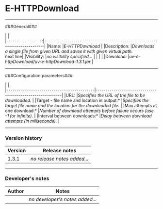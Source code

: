 # E-HTTPDownload #
----------

###General###

| |  
|------------------:|------------------------------------------------------------------------------|
|Name:             |*E-HTTPDownload*                                                              |
|Description:      |*Downloads a single file from given URL and saves it with given virtual path.*<br> next line|
|Visibility:       |*no visibility specified...*                                                  |
|                  |                                                                              | 
|Download:         |*uv-e-httpDownload/uv-e-httpDownload-1.3.1.jar*                               |

***

###Configuration parameters###

|                     |                                                            
|---------------------------------------------|------------------------------------------------------------|
|URL:                                         |*Specifies the URL of the file to be downloaded.*           |
|Target - file name and location in output:*  |*Specifies the target file name and the location for the downloaded file.*   |
|Max attempts at one download:*               |*Number of download attempts before failure occurs (use -1 for infinite).*   |
|Interval between downloads:*                 |*Delay between download attempts (in miliseconds).*         | 

***

### Version history ###

|Version          |Release notes                                                                 |
|-----------------|------------------------------------------------------------------------------|
|1.3.1            |*no release notes added...*                                                   |                                


***

### Developer's notes ###

|Author           |Notes                                                                         |
|-----------------|------------------------------------------------------------------------------|
|                 |*no developer's notes added...*                                               | 
